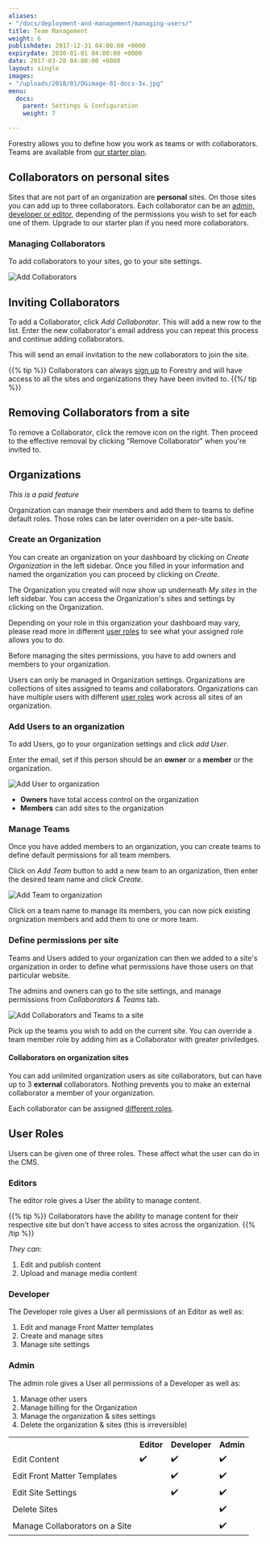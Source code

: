 ```yaml
---
aliases:
- "/docs/deployment-and-management/managing-users/"
title: Team Management
weight: 6
publishdate: 2017-12-31 04:00:00 +0000
expirydate: 2030-01-01 04:00:00 +0000
date: 2017-03-28 04:00:00 +0000
layout: single
images:
- "/uploads/2018/01/OGimage-01-docs-3x.jpg"
menu:
  docs:
    parent: Settings & Configuration
    weight: 7

---
```


Forestry allows you to define how you work as teams or with collaborators. Teams are available from [our starter plan](/pricing).

## Collaborators on personal sites

Sites that are not part of an organization are **personal** sites. On those sites you can add up to three collaborators. Each collaborator can be an [admin, developer or editor](#user-roles), depending of the permissions you wish to set for each one of them. Upgrade to our starter plan if you need more collaborators.

### Managing Collaborators

To add collaborators to your sites, go to your site settings.

![Add Collaborators](/uploads/2019/05/add-collaborator-free-plan.png)

## Inviting Collaborators

To add a Collaborator, click _Add Collaborator_. This will add a new row to the list. Enter the new collaborator's email address you can repeat this process and continue adding collaborators.

This will send an email invitation to the new collaborators to join the site.

{{% tip %}}
Collaborators can always [sign up](https://app.forestry.io//signup) to Forestry and will have access to all the sites and organizations they have been invited to.
{{%/ tip %}}

## Removing Collaborators from a site

To remove a Collaborator, click the remove icon on the right.
Then proceed to the effective removal by clicking "Remove Collaborator" when you're invited to.

## Organizations

*This is a paid feature*

Organization can manage their members and add them to teams to define default roles. Those roles can be later overriden on a per-site basis.

### Create an Organization

You can create an organization on your dashboard by clicking on _Create Organization_ in the left sidebar.
Once you filled in your information and named the organization you can proceed by clicking on _Create_.

The Organization you created will now show up underneath _My sites_ in the left sidebar. You can access the Organization's sites and settings by clicking on the Organization.

Depending on your role in this organization your dashboard may vary, please read more in different [user roles](/docs/settings/team-management/#user-roles) to see what your assigned role allows you to do.

Before managing the sites permissions, you have to add owners and members to your organization.

Users can only be managed in Organization settings. Organizations are collections of sites assigned to teams and collaborators.
Organizations can have multiple users with different [user roles](#user-roles) work across all sites of an organization.

### Add Users to an organization

To add Users, go to your organization settings and click _add User_.

Enter the email, set if this person should be an **owner** or a **member** or the organization.

![Add User to organization](/uploads/2019/05/add-user-to-org.png)

- **Owners** have total access control on the organization
- **Members** can add sites to the organization

### Manage Teams

Once you have added members to an organization, you can create teams to define default permissions for all team members.

Click on _Add Team_ button to add a new team to an organization, then enter the desired team name and click _Create_.

![Add Team to organization](/uploads/2019/05/add-team.png)

Click on a team name to manage its members, you can now pick existing orgnization members and add them to one or more team.

### Define permissions per site

Teams and Users added to your organization can then we added to a site's organization in order to define what permissions have those users on that particular website.

The admins and owners can go to the site settings, and manage permissions from _Collaborators & Teams_ tab.

![Add Collaborators and Teams to a site](/uploads/2019/05/collaborators-teams-settings.png)

Pick up the teams you wish to add on the current site. You can override a team member role by adding him as a Collaborator with greater priviledges.

#### Collaborators on organization sites

You can add unlimited organization users as site collaborators, but can have up to 3 **external** collaborators. Nothing prevents you to make an external collaborator a member of your organization.

Each collaborator can be assigned [different roles](#user-roles).

## User Roles

Users can be given one of three roles.
These affect what the user can do in the CMS.

### Editors

The editor role gives a User the ability to manage content.

{{% tip %}}
Collaborators have the ability to manage content for their respective site but don't have access to sites across the organization.
{{% /tip %}}

*They can:*

1. Edit and publish content
2. Upload and manage media content

### Developer

The Developer role gives a User all permissions of an Editor as well as:

1. Edit and manage Front Matter templates
2. Create and manage sites
3. Manage site settings

### Admin

The admin role gives a User all permissions of a Developer as well as:

1. Manage other users
2. Manage billing for the Organization
3. Manage the organization & sites settings
4. Delete the organization & sites (this is irreversible)


<table>
<tr>
<th></th>
<th>Editor</th>
<th>Developer</th>
<th>Admin</th>
</tr>
<tr>
<td>Edit Content</td>
<td class="center">✔️</td>
<td class="center">✔️</td>
<td class="center">✔️</td>
</tr>
<tr>
<td>Edit Front Matter Templates</td>
<td class="center"></td>
<td class="center">✔️</td>
<td class="center">✔️</td>
</tr>
<tr>
<td>Edit Site Settings</td>
<td class="center"></td>
<td class="center">✔️</td>
<td class="center">✔️</td>
</tr>
<tr>
<td>Delete Sites</td>
<td class="center"></td>
<td class="center"></td>
<td class="center">✔️</td>
</tr>
<tr>
<td>Manage Collaborators on a Site</td>
<td class="center"></td>
<td class="center"></td>
<td class="center">✔️</td>
</tr>
</table>
